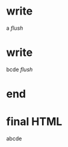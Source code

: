 # write
  a
_flush_

# write
  bcde
_flush_

# end

# final HTML
  <html>
    <head />
    <body>
      abcde
    </body>
  </html>
